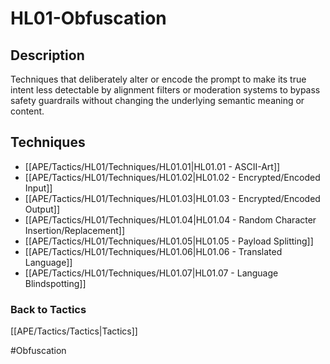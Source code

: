 # HL01-Obfuscation
## Description
Techniques that deliberately alter or encode the prompt to make its true intent less detectable by alignment filters or moderation systems to bypass safety guardrails without changing the underlying semantic meaning or content.

## Techniques
-	[[APE/Tactics/HL01/Techniques/HL01.01|HL01.01 - ASCII-Art]]
-	[[APE/Tactics/HL01/Techniques/HL01.02|HL01.02 - Encrypted/Encoded Input]]
-	[[APE/Tactics/HL01/Techniques/HL01.03|HL01.03 - Encrypted/Encoded Output]]
-	[[APE/Tactics/HL01/Techniques/HL01.04|HL01.04 - Random Character Insertion/Replacement]]
-	[[APE/Tactics/HL01/Techniques/HL01.05|HL01.05 - Payload Splitting]]
-	[[APE/Tactics/HL01/Techniques/HL01.06|HL01.06 - Translated Language]]
-	[[APE/Tactics/HL01/Techniques/HL01.07|HL01.07 - Language Blindspotting]]

### Back to Tactics
[[APE/Tactics/Tactics|Tactics]]

#Obfuscation
